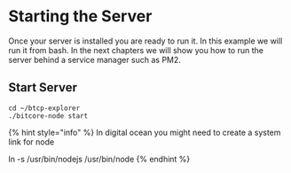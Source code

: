 # Starting the Server

Once your server is installed you are ready to run it. In this example we will run it from bash. In the next chapters we will show you how to run the server behind a service manager such as PM2. 

## Start Server

```text
cd ~/btcp-explorer
./bitcore-node start
```

{% hint style="info" %}
In digital ocean you might need to create a system link for node

 ln -s /usr/bin/nodejs /usr/bin/node
{% endhint %}



